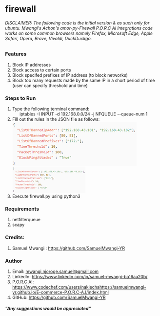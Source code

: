 # firewall
###### *DISCLAIMER: The following code is the initial version & as such only for ubuntu. Mwangi's Achon's amor-py-Firewall P.O.R.C AI Integrations code works on some common browsers  namely Firefox, Microsoft Edge, Apple Safari, Opera, Brave, Vivaldi, DuckDuckgo.*

### Features
1) Block IP addresses
2) Block access to certain ports 
3) Block specifed prefixes of IP address (to block networks)
4) Block too many requests made by the same IP in a short period of time (user can specify threshold and time)

### Steps to Run
1) Type the following terminal command: 
<br>&nbsp;&nbsp;&nbsp;&nbsp;&nbsp;&nbsp;iptables -I INPUT -d 192.168.0.0/24 -j NFQUEUE --queue-num 1
2) Fill out the rules in the JSON file as follows:
![](screenshots/config.png)
<br><img src = "/screenshots/config.PNG" width="50%"></img><br>
3) Execute firewall.py using python3

### Requirements
1) netfilterqueue
2) scapy

### Credits:
1) Samuel Mwangi : https://github.com/SamuelMwangi-YR

### Author

1) Email: mwangi.njoroge.samuel@gmail.com
2) LinkedIn: https://www.linkedin.com/in/samuel-mwangi-ba16aa20b/
3) P.O.R.C AI: https://www.codechef.com/users/naklechahttps://samuelmwangi-yr.github.io/E-commerce-P.O.R.C-A.I/index.html
4) GitHub:  https://github.com/SamuelMwangi-YR

##### *"Any suggestions would be appreciated"*
